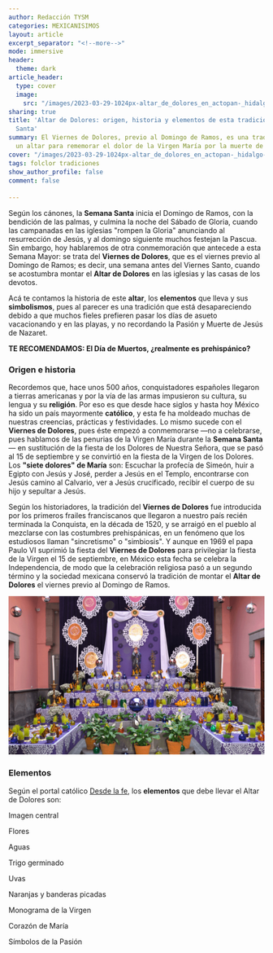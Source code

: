 ```yaml
---
author: Redacción TYSM
categories: MEXICANISIMOS
layout: article
excerpt_separator: "<!--more-->"
mode: immersive
header:
  theme: dark
article_header:
  type: cover
  image:
    src: "/images/2023-03-29-1024px-altar_de_dolores_en_actopan-_hidalgo-_mexico_-2018-_02.jpg"
sharing: true
title: 'Altar de Dolores: origen, historia y elementos de esta tradición de Semana
  Santa'
summary: El Viernes de Dolores, previo al Domingo de Ramos, es una tradición montar
  un altar para rememorar el dolor de la Virgen María por la muerte de su hijo…
cover: "/images/2023-03-29-1024px-altar_de_dolores_en_actopan-_hidalgo-_mexico_-2018-_02.jpg"
tags: folclor tradiciones
show_author_profile: false
comment: false

---
```

Según los cánones, la **Semana Santa** inicia el Domingo de Ramos, con la bendición de las palmas, y culmina la noche del Sábado de Gloria, cuando las campanadas en las iglesias "rompen la Gloria" anunciando al resurrección de Jesús, y al domingo siguiente muchos festejan la Pascua. Sin embargo, hoy hablaremos de otra conmemoración que antecede a esta Semana Mayor: se trata del **Viernes de Dolores**, que es el viernes previo al Domingo de Ramos; es decir, una semana antes del Viernes Santo, cuando se acostumbra montar el **Altar de Dolores** en las iglesias y las casas de los devotos.

Acá te contamos la historia de este **altar**, los **elementos** que lleva y sus **simbolismos**, pues al parecer es una tradición que está desapareciendo debido a que muchos fieles prefieren pasar los días de asueto vacacionando y en las playas, y no recordando la Pasión y Muerte de Jesús de Nazaret.

**TE RECOMENDAMOS: El Día de Muertos, ¿realmente es prehispánico?**

### Origen e historia

Recordemos que, hace unos 500 años, conquistadores españoles llegaron a tierras americanas y por la vía de las armas impusieron su cultura, su lengua y su **religión**. Por eso es que desde hace siglos y hasta hoy México ha sido un país mayormente **católico**, y esta fe ha moldeado muchas de nuestras creencias, prácticas y festividades. Lo mismo sucede con el **Viernes de Dolores**, pues éste empezó a conmemorarse —no a celebrarse, pues hablamos de las penurias de la Virgen María durante la **Semana Santa**— en sustitución de la fiesta de los Dolores de Nuestra Señora, que se pasó al 15 de septiembre y se convirtió en la fiesta de la Virgen de los Dolores. Los **"siete dolores" de María** son: Escuchar la profecía de Simeón, huir a Egipto con Jesús y José, perder a Jesús en el Templo, encontrarse con Jesús camino al Calvario, ver a Jesús crucificado, recibir el cuerpo de su hijo y sepultar a Jesús. 

Según los historiadores, la tradición del **Viernes de Dolores** fue introducida por los primeros frailes franciscanos que llegaron a nuestro país recién terminada la Conquista, en la década de 1520, y se arraigó en el pueblo al mezclarse con las costumbres prehispánicas, en un fenómeno que los estudiosos llaman "sincretismo" o "simbiosis". Y aunque en 1969 el papa Paulo VI suprimió la fiesta del **Viernes de Dolores** para privilegiar la fiesta de la Virgen el 15 de septiembre, en México esta fecha se celebra la Independencia, de modo que la celebración religiosa pasó a un segundo término y la sociedad mexicana conservó la tradición de montar el **Altar de Dolores** el viernes previo al Domingo de Ramos. 

![](/images/2023-03-29-1024px_altardoloresmuseoamparo.jpg)

### Elementos

Según el portal católico [Desde la fe](https://desdelafe.mx/noticias/sabias-que/todo-lo-que-debes-saber-sobre-el-altar-de-dolores/), los **elementos** que debe llevar el Altar de Dolores son:

Imagen central

Flores

Aguas

Trigo germinado

Uvas

Naranjas y banderas picadas

Monograma de la Virgen

Corazón de María

Símbolos de la Pasión